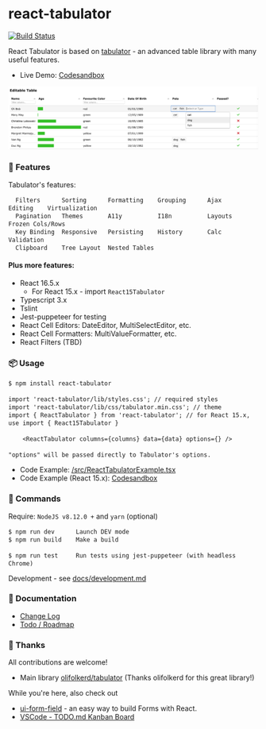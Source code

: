 # react-tabulator

[![Build Status](https://travis-ci.org/ngduc/react-tabulator.svg?branch=master)](https://travis-ci.org/ngduc/react-tabulator)

React Tabulator is based on [tabulator](https://github.com/olifolkerd/tabulator) - an advanced table library with many useful features.

- Live Demo: [Codesandbox](https://codesandbox.io/s/0mwpy612xw?module=/src/components/Home.js)

[![Screenshot](screenshot.png)](https://codesandbox.io/s/0mwpy612xw?module=/src/components/Home.js)

### 🌟 Features

Tabulator's features:
```
  Filters      Sorting      Formatting    Grouping      Ajax      Editing    Virtualization
  Pagination   Themes       A11y          I18n          Layouts   Frozen Cols/Rows
  Key Binding  Responsive   Persisting    History       Calc      Validation
  Clipboard    Tree Layout  Nested Tables
```

#### Plus more features:
- React 16.5.x
  - For React 15.x - import `React15Tabulator`
- Typescript 3.x
- Tslint
- Jest-puppeteer for testing
- React Cell Editors: DateEditor, MultiSelectEditor, etc.
- React Cell Formatters: MultiValueFormatter, etc.
- React Filters (TBD)

### 📦 Usage

```
$ npm install react-tabulator

import 'react-tabulator/lib/styles.css'; // required styles
import 'react-tabulator/lib/css/tabulator.min.css'; // theme
import { ReactTabulator } from 'react-tabulator'; // for React 15.x, use import { React15Tabulator }

    <ReactTabulator columns={columns} data={data} options={} />

"options" will be passed directly to Tabulator's options.
```

- Code Example: [/src/ReactTabulatorExample.tsx](/src/ReactTabulatorExample.tsx)
- Code Example (React 15.x): [Codesandbox](https://codesandbox.io/s/0mwpy612xw?module=/src/components/Home.js)

### 🔧 Commands

Require: `NodeJS v8.12.0 +` and `yarn` (optional)

```
$ npm run dev      Launch DEV mode
$ npm run build    Make a build

$ npm run test     Run tests using jest-puppeteer (with headless Chrome)
```

Development - see [docs/development.md](docs/development.md)

### 📖 Documentation

- [Change Log](/CHANGELOG.md)
- [Todo / Roadmap](/TODO.md)

### 🙌 Thanks

All contributions are welcome!

- Main library [olifolkerd/tabulator](https://github.com/olifolkerd/tabulator) (Thanks olifolkerd for this great library!)

While you're here, also check out
- [ui-form-field](https://github.com/ngduc/ui-form-field) - an easy way to build Forms with React.
- [VSCode - TODO.md Kanban Board](https://marketplace.visualstudio.com/items?itemName=coddx.coddx-alpha)